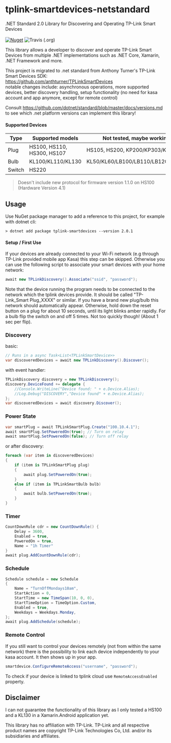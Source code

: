 # tplink-smartdevices-netstandard
.NET Standard 2.0 Library for Discovering and Operating TP-Link Smart Devices <br><br>
[![Nuget](https://img.shields.io/nuget/v/tplink-smartdevices?style=for-the-badge)](https://www.nuget.org/packages/tplink-smartdevices/)
![Travis (.org)](https://img.shields.io/travis/CodeBardian/tplink-smartdevices-netstandard?style=for-the-badge)

This library allows a developer to discover and operate TP-Link Smart Devices from multiple .NET implementations such as .NET Core, Xamarin, .NET Framework and more. 

This project is migrated to .net standard from Anthony Turner's TP-Link Smart Devices SDK: <br>
https://github.com/anthturner/TPLinkSmartDevices <br>
notable changes include: asynchronous operations, more supported devices, better discovery handling, setup functionality (no need for kasa account and app anymore, except for remote control)

Consult https://github.com/dotnet/standard/blob/master/docs/versions.md to see which .net platform versions can implement this library!

#### Supported Devices

| Type                    | Supported models             | Not tested, maybe working         |
| ----------------------- | ---------------------------- |---------------------------------- |
| Plug                    |  HS100, HS110, HS300, HS107  | HS105, HS200, KP200/KP303/KP400   |
| Bulb                    |  KL100/KL110/KL130           | KL50/KL60/LB100/LB110/LB120/LB130 |
| Switch                  |  HS220                       |                                   |

> Doesn't include new protocol for firmware version 1.1.0 on HS100 (Hardware Version 4.1)

## Usage
Use NuGet package manager to add a reference to this project, for example with dotnet cli:
```
> dotnet add package tplink-smartdevices --version 2.0.1
```

#### Setup / First Use

If your devices are already connected to your Wi-Fi network (e.g through TP-Link provided mobile app Kasa) this step can be skipped. Otherwise you can use the following script to associate your smart devices with your home network:

```cs
await new TPLinkDiscovery().Associate("ssid", "password");
```
Note that the device running the program needs to be connected to the network which the tplink devices provide. It should be called "TP-Link_Smart Plug_XXXX" or similar. If you have a brand new plug/bulb this network should automatically appear. Otherwise, hold down the reset button on a plug for about 10 seconds, until its light blinks amber rapidly. For a bulb flip the switch on and off 5 times. Not too quickly though! (About 1 sec per flip).

### Discovery

basic:
```cs
// Runs in a async Task<List<TPLinkSmartDevice>>
var discoveredDevices = await new TPLinkDiscovery().Discover();
```
	
with event handler:
```cs
TPLinkDiscovery discovery = new TPLinkDiscovery();
discovery.DeviceFound += delegate {
	//Console.WriteLine("Device found: " + e.Device.Alias);
	//Log.Debug("DISCOVERY","Device found" + e.Device.Alias);	
};
var discoveredDevices = await discovery.Discover();
```    

### Power State
```cs
var smartPlug = await TPLinkSmartPlug.Create("100.10.4.1");
await smartPlug.SetPoweredOn(true); // Turn on relay
await smartPlug.SetPoweredOn(false); // Turn off relay
```  
 
or after discovery:
```cs    
foreach (var item in discoveredDevices)
{
    if (item is TPLinkSmartPlug plug)
    {
        await plug.SetPoweredOn(true);
    }
    else if (item is TPLinkSmartBulb bulb) 
    {
        await bulb.SetPoweredOn(true);
    }
}
```  

### Timer
```cs
CountDownRule cdr = new CountDownRule() { 
    Delay = 3600, 
    Enabled = true, 
    PoweredOn = true, 
    Name = "1h Timer" 
}
await plug.AddCountDownRule(cdr);
```

### Schedule
```cs
Schedule schedule = new Schedule
{
    Name = "TurnOffMondays10am",
    StartAction = 0,
    StartTime = new TimeSpan(10, 0, 0),
    StartTimeOption = TimeOption.Custom,
    Enabled = true,
    Weekdays = Weekdays.Monday,
};
await plug.AddSchedule(schedule);
```
    
### Remote Control

If you still want to control your devices remotely (not from within the same network) there is the possibility to link each device independently to your kasa account. It then shows up in your app.
```cs
smartdevice.ConfigureRemoteAccess("username", "password");
```
To check if your device is linked to tplink cloud use `RemoteAccessEnabled` property.

## Disclaimer
I can not guarantee the functionality of this library as I only tested a HS100 and a KL130 in a Xamarin.Android application yet.

This library has no affiliation with TP-Link.
TP-Link and all respective product names are copyright TP-Link Technologies Co, Ltd. and/or its subsidiaries and affiliates.

